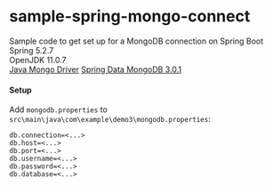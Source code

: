 # sample-spring-mongo-connect


Sample code to get set up for a MongoDB connection on Spring Boot  
Spring 5.2.7  
OpenJDK 11.0.7  
[Java Mongo Driver](https://mongodb.github.io/mongo-java-driver/4.0/driver/getting-started/installation/)
[Spring Data MongoDB 3.0.1](https://mvnrepository.com/artifact/org.springframework.data/spring-data-mongodb/3.0.1.RELEASE)  

#### Setup
Add `mongodb.properties` to `src\main\java\com\example\demo3\mongodb.properties`:
```
db.connection=<...>
db.host=<...>
db.port=<...>
db.username=<...>
db.password=<...>
db.database=<...>
```
